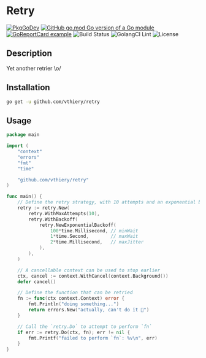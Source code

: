 # Retry

[![PkgGoDev](https://pkg.go.dev/badge/vthiery/retry)](https://pkg.go.dev/github.com/vthiery/retry)
[![GitHub go.mod Go version of a Go module](https://img.shields.io/github/go-mod/go-version/vthiery/retry.svg)](https://github.com/vthiery/retry)
[![GoReportCard example](https://goreportcard.com/badge/github.com/vthiery/retry)](https://goreportcard.com/report/github.com/vthiery/retry)
![Build Status](https://github.com/vthiery/retry/workflows/Test/badge.svg)
![GolangCI Lint](https://github.com/vthiery/retry/workflows/GolangCI/badge.svg)
![License](https://img.shields.io/github/license/vthiery/retry)

## Description

Yet another retrier \o/

## Installation

```sh
go get -u github.com/vthiery/retry
```

## Usage

```go
package main

import (
	"context"
	"errors"
	"fmt"
	"time"

	"github.com/vthiery/retry"
)

func main() {
	// Define the retry strategy, with 10 attempts and an exponential backoff
	retry := retry.New(
		retry.WithMaxAttempts(10),
		retry.WithBackoff(
			retry.NewExponentialBackoff(
				100*time.Millisecond, // minWait
				1*time.Second,        // maxWait
				2*time.Millisecond,   // maxJitter
			),
		),
	)

	// A cancellable context can be used to stop earlier
	ctx, cancel := context.WithCancel(context.Background())
	defer cancel()

	// Define the function that can be retried
	fn := func(ctx context.Context) error {
		fmt.Println("doing something...")
		return errors.New("actually, can't do it 🤦")
	}

	// Call the `retry.Do` to attempt to perform `fn`
	if err := retry.Do(ctx, fn); err != nil {
		fmt.Printf("failed to perform `fn`: %v\n", err)
	}
}
```
